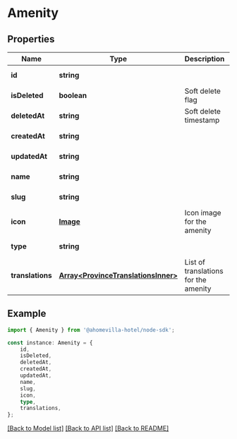 # Amenity


## Properties

Name | Type | Description | Notes
------------ | ------------- | ------------- | -------------
**id** | **string** |  | [default to undefined]
**isDeleted** | **boolean** | Soft delete flag | [default to undefined]
**deletedAt** | **string** | Soft delete timestamp | [default to undefined]
**createdAt** | **string** |  | [default to undefined]
**updatedAt** | **string** |  | [default to undefined]
**name** | **string** |  | [default to undefined]
**slug** | **string** |  | [default to undefined]
**icon** | [**Image**](Image.md) | Icon image for the amenity | [default to undefined]
**type** | **string** |  | [default to undefined]
**translations** | [**Array&lt;ProvinceTranslationsInner&gt;**](ProvinceTranslationsInner.md) | List of translations for the amenity | [default to undefined]

## Example

```typescript
import { Amenity } from '@ahomevilla-hotel/node-sdk';

const instance: Amenity = {
    id,
    isDeleted,
    deletedAt,
    createdAt,
    updatedAt,
    name,
    slug,
    icon,
    type,
    translations,
};
```

[[Back to Model list]](../README.md#documentation-for-models) [[Back to API list]](../README.md#documentation-for-api-endpoints) [[Back to README]](../README.md)
